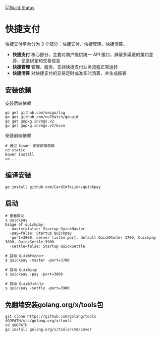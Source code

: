 [![Build Status](https://magnum.travis-ci.com/CardInfoLink/quickpay.svg?token=zWvvzH6Ca6HFV3cUQVQD)](https://magnum.travis-ci.com/CardInfoLink/quickpay)


快捷支付
========

快捷支付平台分为 3 个部分：快捷支付、快捷管理、快捷清算。

* __快捷支付__  核心部分，主要对商户提供统一 API 接口，屏蔽多渠道的接口差异，记录绑定和交易信息
* __快捷管理__ 管理、服务、支持快捷支付业务流程正常运转
* __快捷清算__ 对快捷支付的交易定时或准实时清算，并生成报表


安装依赖
-------

安装后端依赖

```
go get github.com/omigo/log
go get github.com/nu7hatch/gouuid
go get gopkg.in/mgo.v2
go get gopkg.in/mgo.v2/bson
```

安装前端依赖

```
# 通过 bower 安装前端依赖
cd static
bower install
cd ..
```


编译安装
-------

```
go install github.com/CardInfoLink/quickpay
```


启动
-------

```
# 查看帮助
$ quickpay
Usage of quickpay:
  -master=false: Startup QuickMaster
  -pay=false: Startup Quickpay
  -port=3800: server listen port, default QuickMaster 3700, Quickpay 3800, QuickSettle 3900
  -settle=false: Startup QuickSettle

# 启动 QuickMaster
$ quickpay -master -port=3700

# 启动 Quickpay
$ quickpay -pay -port=3800

# 启动 QuickSettle
$ quickpay -settle -port=3900
```

免翻墙安装golang.org/x/tools包
-------
```
git clone https://github.com/golang/tools $GOPATH/src/golang.org/x/tools 
cd $GOPATH
go install golang.org/x/tools/cmd/cover
```
